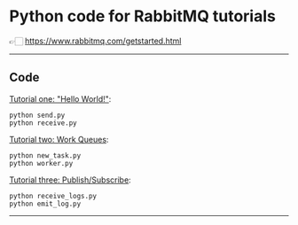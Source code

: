 # Python code for RabbitMQ tutorials

👉🏻 https://www.rabbitmq.com/getstarted.html


------------------------------
## Code

[Tutorial one: "Hello World!"](https://www.rabbitmq.com/tutorials/tutorial-one-python.html):

    python send.py
    python receive.py


[Tutorial two: Work Queues](https://www.rabbitmq.com/tutorials/tutorial-two-python.html):

    python new_task.py 
    python worker.py


[Tutorial three: Publish/Subscribe](https://www.rabbitmq.com/tutorials/tutorial-three-python.html):

    python receive_logs.py
    python emit_log.py 

---------------------------------
